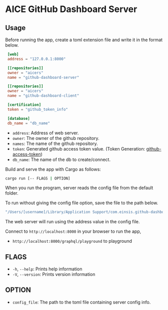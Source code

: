 # AICE GitHub Dashboard Server

## Usage

Before running the app, create a toml extension file and write it in the format below.

```toml
 [web]
 address = "127.0.0.1:8000"

 [[repositories]]
 owner = "aicers"
 name = "github-dashboard-server"

 [[repositories]]
 owner = "aicers"
 name = "github-dashboard-client"

 [certification]
 token = "github_token_info"

 [database]
 db_name = "db_name"
```

* `address`: Address of web server.
* `owner`: The owner of the github repository.
* `names`: The name of the github repository.
* `token`: Generated github access token value. (Token Generation: [github-access-token](https://docs.github.com/en/authentication/keeping-your-account-and-data-secure/creating-a-personal-access-token#creating-a-token))
* `db_name`: The name of the db to create/connect.

Build and serve the app with Cargo as follows:

```sh
cargo run [-- FLAGS | OPTION]
```

When you run the program, server reads the config file from the default folder.

To run without giving the config file option, save the file to the path below.

```sh
"/Users/[username]/Library/Application Support/com.einsis.github-dashboard-server/config.toml"
```

The web server will run using the address value in the config file.

Connect to `http://localhost:8000` in your browser to run the app,

* `http://localhost:8000/graphql/playground` to playground

## FLAGS

* `-h`, `--help`: Prints help information
* `-V`, `--version`: Prints version information

## OPTION

* `config_file`: The path to the toml file containing server config info.
